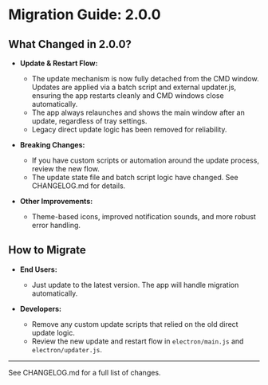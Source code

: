 # Migration Guide: 2.0.0

## What Changed in 2.0.0?

- **Update & Restart Flow:**
  - The update mechanism is now fully detached from the CMD window. Updates are applied via a batch script and external updater.js, ensuring the app restarts cleanly and CMD windows close automatically.
  - The app always relaunches and shows the main window after an update, regardless of tray settings.
  - Legacy direct update logic has been removed for reliability.

- **Breaking Changes:**
  - If you have custom scripts or automation around the update process, review the new flow.
  - The update state file and batch script logic have changed. See CHANGELOG.md for details.

- **Other Improvements:**
  - Theme-based icons, improved notification sounds, and more robust error handling.

## How to Migrate

- **End Users:**
  - Just update to the latest version. The app will handle migration automatically.

- **Developers:**
  - Remove any custom update scripts that relied on the old direct update logic.
  - Review the new update and restart flow in `electron/main.js` and `electron/updater.js`.

---

See CHANGELOG.md for a full list of changes.
